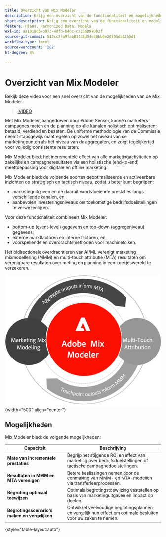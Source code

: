```yaml
---
title: Overzicht van Mix Modeler
description: Krijg een overzicht van de functionaliteit en mogelijkheden van Mix Modeler.
short-description: Krijg een overzicht van de functionaliteit en mogelijkheden van Mix Modeler.
feature: Plans, Harmonized Data, Models
exl-id: aa1018d5-b073-4dfb-b40c-ca16a8970b2f
source-git-commit: 512cc28a9fab81438d54e30bb6e20f05da5265d1
workflow-type: tm+mt
source-wordcount: '282'
ht-degree: 8%

---
```


# Overzicht van Mix Modeler

Bekijk deze video voor een snel overzicht van de mogelijkheden van de Mix Modeler.

>[!VIDEO](https://video.tv.adobe.com/v/3424872/?learn=on)

Met Mix Modeler, aangedreven door Adobe Sensei, kunnen marketers campagnes meten en de planning op alle kanalen holistisch optimaliseren: betaald, verdiend en bezeten. De uniforme methodologie van de Commissie neemt stapsgewijs maatregelen op zowel het niveau van de marketingpunten als het niveau van de aggregaten, en zorgt tegelijkertijd voor volledig consistente resultaten.

Mix Modeler biedt het incrementele effect van alle marketingactiviteiten op zakelijke en campagneresultaten via een holistische (end-to-end) meettoepassing voor digitale en offline marketing.

Mix Modeler biedt de volgende soorten geoptimaliseerde en activeerbare inzichten op strategisch en tactisch niveau, zodat u beter kunt begrijpen:

* marketinguitgaven en de daaruit voortvloeiende prestaties langs verschillende kanalen, en
* aanbevolen investeringsniveaus om toekomstige bedrijfsdoelstellingen te verwezenlijken.


Voor deze functionaliteit combineert Mix Modeler:

* bottom-up (event-level) gegevens en top-down (aggregeniveau) gegevens;
* externe marktfactoren en interne factoren, en
* voorspellende en overdrachtsmethoden voor machinetolken.

Het bidirectionele overdrachtleren van AI/ML verenigt marketing mixmodellering (MMM) en multi-touch attributie (MTA) resultaten om verenigbare resultaten over meting en planning in een koekjeswereld te verzekeren.

![Bidirectioneel leren van overdracht](../assets/birdirectional-transfer-learning.png){width="500" align="center"}


## Mogelijkheden

Mix Modeler biedt de volgende mogelijkheden:

| Capaciteit | Beschrijving |
|---|---|
| **Mate van incrementele prestaties** | Begrijp het stijgende ROI en effect van marketing over bedrijfsdoelstellingen of tactische campagnedoelstellingen. |
| **Resultaten in MMM en MTA verenigen** | Betere beslissingen nemen door de eenmaking van MMM- en MTA-modellen via transferleerprocessen. |
| **Begroting optimaal toewijzen** | Optimale begrotingstoewijzing vaststellen op basis van marketinguitgaven en impact op doelen. |
| **Begrotingsscenario&#39;s maken en vergelijken** | Ontwikkel veelvoudige begrotingsplannen en vergelijk hun effect om optimale besluiten voor uw zaken te nemen. |

{style="table-layout:auto"}
